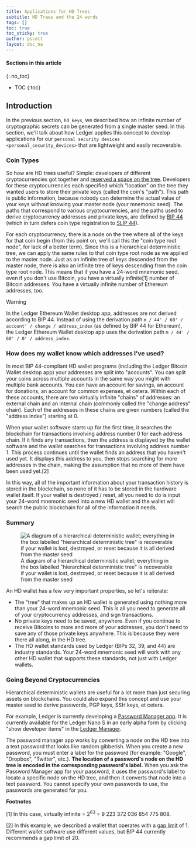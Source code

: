```yaml
---
title: Applications for HD Trees
subtitle: HD Trees and the 24 words
tags: []
toc: true
toc_sticky: true
author: pscott
layout: doc_na
---
```


#### Sections in this article
{:.no_toc}
* TOC
{:toc}

## Introduction

In the previous section, `hd_keys`, we described how an infinite number
of cryptographic secrets can be generated from a single master seed. In
this section, we'll talk about how Ledger applies this concept to
develop applications for our `personal security devices <personal_security_devices>` that are lightweight and easily
recoverable.

### Coin Types

So how are HD trees useful? Simple: developers of different
cryptocurrencies got together and [reserved a space on the
tree](https://github.com/bitcoin/bips/blob/master/bip-0044.mediawiki#registered-coin-types).
Developers for these cryptocurrencies each specified which "location" on
the tree they wanted users to store their private keys (called the
coin's "path"). This path is public information, because nobody can
determine the actual value of your keys without knowing your master node
(your mnemonic seed). The paths that correspond to various
cryptocurrencies, and the paths used to derive cryptocurrency addresses
and private keys, are defined by [BIP
44](https://github.com/bitcoin/bips/blob/master/bip-0044.mediawiki)
(which in turn defers coin type registration to [SLIP
44](https://github.com/satoshilabs/slips/blob/master/slip-0044.md)).

For each cryptocurrency, there is a node on the tree where all of the
keys for that coin begin (from this point on, we'll call this the "coin
type root node", for lack of a better term). Since this is a
hierarchical deterministic tree, we can apply the same rules to that
coin type root node as we applied to the master node. Just as an
infinite tree of keys descended from the master node, there is also an
infinite tree of keys descending from the coin type root node. This
means that if you have a 24-word mnemonic seed, even if you don't use
Bitcoin, you have a virtually infinite[1] number of Bitcoin addresses.
You have a virtually infinite number of Ethereum addresses, too.

<div class="warning">

<div class="title">

Warning

</div>

In the Ledger Ethereum Wallet desktop app, addresses are not derived
according to BIP 44. Instead of using the derivation path
`m / 44' / 60' / account' / change / address_index` (as defined by BIP
44 for Ethereum), the Ledger Ethereum Wallet desktop app uses the
derivation path `m / 44' / 60' / 0' / address_index`.

</div>

### How does my wallet know which addresses I've used?

In most BIP 44-compliant HD wallet programs (including the Ledger
Bitcoin Wallet desktop app) your addresses are split into "accounts".
You can split your coins across multiple accounts in the same way you
might with multiple bank accounts. You can have an account for savings,
an account for donations, an account for common expenses, et cetera.
Within each of these accounts, there are two virtually infinite "chains"
of addresses: an external chain and an internal chain (commonly called
the "change address" chain). Each of the addresses in these chains are
given numbers (called the "address index") starting at 0.

When your wallet software starts up for the first time, it searches the
blockchain for transactions involving address number 0 for each address
chain. If it finds any transactions, then the address is displayed by
the wallet software and the wallet searches for transactions involving
address number 1. This process continues until the wallet finds an
address that you haven't used yet. It displays this address to you, then
stops searching for more addresses in the chain, making the assumption
that no more of them have been used yet.[2]

In this way, all of the important information about your transaction
history is stored in the blockchain, so none of it has to be stored in
the hardware wallet itself. If your wallet is destroyed / reset, all you
need to do is input your 24-word mnemonic seed into a new HD wallet and
the wallet will search the public blockchain for all of the information
it needs.

### Summary

<figure>
<img src="../Images/where_are_my_assets.png" class="align-center" alt="A diagram of a hierarchical deterministic wallet; everything in the box labelled &quot;hierarchical deterministic tree&quot; is recoverable if your wallet is lost, destroyed, or reset because it is all derived from the master seed" /><figcaption aria-hidden="true">A diagram of a hierarchical deterministic wallet; everything in the box labelled "hierarchical deterministic tree" is recoverable if your wallet is lost, destroyed, or reset because it is all derived from the master seed</figcaption>
</figure>

An HD wallet has a few very important properties, so let's reiterate:

-   The "tree" that makes up an HD wallet is generated using nothing
    more than your 24-word mnemonic seed. This is all you need to
    generate all of your cryptocurrency addresses, and sign
    transactions.
-   No private keys need to be saved, anywhere. Even if you continue to
    receive Bitcoins to more and more of your addresses, you don't need
    to save any of those private keys anywhere. This is because they
    were there all along, in the HD tree.
-   The HD wallet standards used by Ledger (BIPs 32, 39, and 44) are
    industry standards. Your 24-word mnemonic seed will work with any
    other HD wallet that supports these standards, not just with Ledger
    wallets.

### Going Beyond Cryptocurrencies

Hierarchical deterministic wallets are useful for a lot more than just
securing assets on blockchains. You could also expand this concept and
use your master seed to derive passwords, PGP keys, SSH keys, et cetera.

For example, Ledger is currently developing a [Password Manager
app](https://github.com/LedgerHQ/blue-app-password-manager). It is
currently available for the Ledger Nano S in an early alpha form by
clicking "show developer items" in the [Ledger
Manager](https://www.ledgerwallet.com/apps/manager).

The password manager app works by converting a node on the HD tree into
a text password that looks like random gibberish. When you create a new
password, you must enter a label for the password (for example:
"Google", "Dropbox", "Twitter", etc.). **The location of a password's
node on the HD tree is encoded in the corresponding password's label.**
When you ask the Password Manager app for your password, it uses the
password's label to locate a specific node on the HD tree, and then it
converts that node into a text password. You cannot specify your own
passwords to use, the passwords are generated for you.

**Footnotes**

[1] In this case, virtually infinite = 2<sup>63</sup> = 9 223 372 036
854 775 808.

[2] In this example, we described a wallet that operates with a [gap
limit](https://github.com/bitcoin/bips/blob/master/bip-0044.mediawiki#address-gap-limit)
of 1. Different wallet software use different values, but BIP 44
currently recommends a gap limit of 20.

